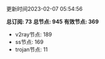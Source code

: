 更新时间2023-02-07 05:54:56

**总订阅: 73**
**总节点: 945**
**有效节点: 369**
- v2ray节点: 189
- ss节点: 169
- trojan节点: 11
